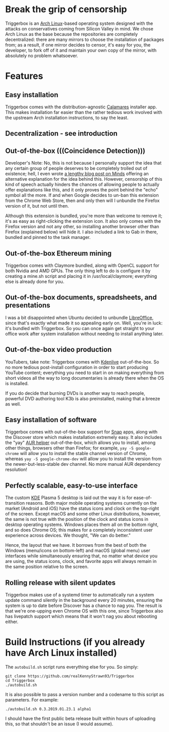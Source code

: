# Break the grip of censorship
Triggerbox is an [Arch Linux](https://www.archlinux.org)-based operating system designed with the attacks on conservatives coming from Silicon Valley in mind. We chose Arch Linux as the base because the repositories are completely decentralized: there are many mirrors to choose the installation of packages from; as a result, if one mirror decides to censor, it's easy for you, the developer, to fork off of it and maintain your own copy of the mirror, with absolutely no problem whatsoever.

# Features

## Easy installation
Triggerbox comes with the distribution-agnostic [Calamares](https://calamares.io) installer app. This makes installation far easier than the rather tedious work involved with the upstream Arch installation instructions, to say the least.

## Decentralization - see introduction

## Out-of-the-box (((Coincidence Detection)))
Developer's Note: No, this is not because I personally support the idea that any certain group of people deserves to be completely trolled out of existence; hell, I even wrote [a lengthy blog post on Minds](https://www.minds.com/blog/view/925216309127471104) offering an alternative explanation for the idea behind this. However, censorship of this kind of speech actually hinders the chances of allowing people to actually offer explanations like this, and it only proves the point behind the "echo" symbol all the more. If and when Google decides to un-ban this extension from the Chrome Web Store, then and only then will I unbundle the Firefox version of it, but not until then.

Although this extension is bundled, you're more than welcome to remove it; it's as easy as right-clicking the extension icon. It also only comes with the Firefox version and not any other, so installing another browser other than Firefox (explained below) will hide it. I also included a link to Gab in there, bundled and pinned to the task manager.

## Out-of-the-box Ethereum mining
Triggerbox comes with Claymore bundled, along with OpenCL support for both Nvidia and AMD GPUs. The only thing left to do is configure it by creating a mine.sh script and placing it in /usr/local/claymore; everything else is already done for you.

## Out-of-the-box documents, spreadsheets, and presentations
I was a bit disappointed when Ubuntu decided to unbundle [LibreOffice](https://www.libreoffice.org), since that's exactly what made it so appealing early on. Well, you're in luck: it's bundled with Triggerbox. So you can once again get straight to your office work after system installation without needing to install anything later.

## Out-of-the-box video production
YouTubers, take note: Triggerbox comes with [Kdenlive](https://kdenlive.org) out-of-the-box. So no more tedious post-install configuration in order to start producing YouTube content; everything you need to start in on making everything from short videos all the way to long documentaries is already there when the OS is installed.

If you do decide that burning DVDs is another way to reach people, powerful DVD authoring tool K3b is also preinstalled, making that a breeze as well.

## Easy installation of software
Triggerbox comes with out-of-the-box support for [Snap](http://snapcraft.io) apps, along with the Discover store which makes installation extremely easy. It also includes the "yay" [AUR helper](https://wiki.archlinux.org/index.php/AUR_helpers) out-of-the-box, which allows you to install, among other things, browsers other than Firefox; for example, `yay -S google-chrome` will allow you to install the stable channel version of Chrome, whereas `yay -S google-chrome-dev` will allow you to install the version from the newer-but-less-stable dev channel. No more manual AUR dependency resolution!

## Perfectly scalable, easy-to-use interface
The custom [KDE](https://www.kde.org) Plasma 5 desktop is laid out the way it is for ease-of-transition reasons. Both major mobile operating systems currently on the market (Android and iOS) have the status icons and clock on the top-right of the screen. Except macOS and some other Linux distributions, however, the same is not true with the position of the clock and status icons in desktop operating systems. Windows places them all on the bottom right, and so does Chrome OS; this makes for a completely inconsistent user experience across devices. We thought, "We can do better."

Hence, the layout that we have. It borrows from the best of both the Windows (menu/icons on bottom-left) and macOS (global menu) user interfaces while simultaneously ensuring that, no matter what device you are using, the status icons, clock, and favorite apps will always remain in the same position relative to the screen.

## Rolling release with silent updates
Triggerbox makes use of a systemd timer to automatically run a system update command silently in the background every 20 minutes, ensuring the system is up to date before Discover has a chance to nag you. The result is that we're one-upping even Chrome OS with this one, since Triggerbox also has livepatch support which means that it won't nag you about rebooting either.

# Build Instructions (if you already have Arch Linux installed)
The `autobuild.sh` script runs everything else for you. So simply:

    git clone https://github.com/realKennyStrawn93/Triggerbox
    cd Triggerbox
    ./autobuild.sh

It is also possible to pass a version number and a codename to this script as parameters. For example:

    ./autobuild.sh 0.3.2019.01.23.1 alpha1

I should have the first public beta release built within hours of uploading this, so that shouldn't be an issue (I would assume).
